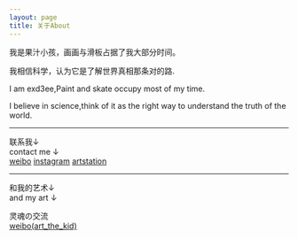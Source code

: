 ```yaml
---
layout: page
title: 关于About
---
```


我是果汁小孩，画画与滑板占据了我大部分时间。   

我相信科学，认为它是了解世界真相那条对的路.




I am exd3ee,Paint and skate occupy most of my time.   

I believe in science,think of it as the right way to understand the truth of the world.



---
联系我↓  
contact me ↓  
[weibo](https://weibo.com/537396787)
[instagram](https://www.instagram.com/exd3ee/)
[artstation](https://exd3ee.artstation.com)

---
和我的艺术↓  
and my art ↓  

灵魂の交流   
[weibo(art_the_kid)](https://weibo.com/u/7374316223)


<!--=S

 You love Minimalism, and you also love writing, Type is designed for you. Type focus on showing your content in a clean and simple way, focus on images, typography, and white space.


This is the base Jekyll theme. You can find out more info about customizing your Jekyll theme, as well as basic Jekyll usage documentation at [jekyllrb.com](http://jekyllrb.com/)

 Lorem ipsum dolor sit amet, vix ut case porro facilisis, alia possit neglegentur vis te. Has cu eirmod abhorreant, vel civibus efficiantur cu. Eu summo elitr vix, iusto putant maluisset per ut, ne etiam vivendum adipisci vel. Vis omnis tempor accusam ei, justo perpetua liberavisse cu qui. Saperet aliquando adipiscing ius ne, ne facer euripidis est. Pro mundi nostrum suavitate et.

-->
